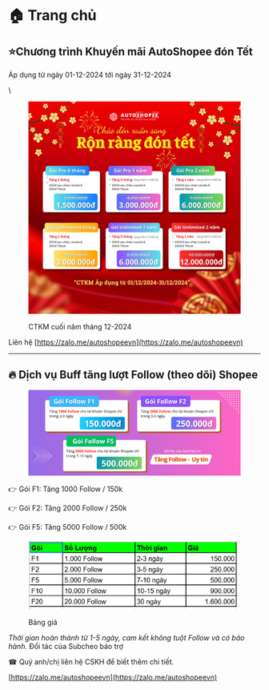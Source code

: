# 🏠 Trang chủ



## ⭐Chương trình Khuyến mãi AutoShopee đón Tết

Áp dụng từ ngày 01-12-2024 tới ngày 31-12-2024

\


<figure><img src=".gitbook/assets/image (1).png" alt=""><figcaption><p>CTKM cuối năm tháng 12-2024</p></figcaption></figure>

Liên hệ [https://zalo.me/autoshopeevn](https://zalo.me/autoshopeevn)

***

## 🔥 Dịch vụ Buff tăng lượt Follow (theo dõi) Shopee

<figure><img src=".gitbook/assets/image (344).png" alt=""><figcaption></figcaption></figure>

&#x20;👉 Gói F1: Tăng 1000 Follow / 150k

👉 Gói F2: Tăng 2000 Follow / 250k

👉 Gói F5: Tăng 5000 Follow / 500k



<figure><img src=".gitbook/assets/image.png" alt=""><figcaption><p>Bảng giá</p></figcaption></figure>

_Thời gian hoàn thành từ 1-5 ngày, cam kết không tuột Follow và có bảo hành._ Đối tác của Subcheo bảo trợ

☎ Quý anh/chị liên hệ CSKH để biết thêm chi tiết.

[https://zalo.me/autoshopeevn](https://zalo.me/autoshopeevn)
